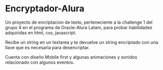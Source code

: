 # Encryptador-Alura

Un proyecto de encriptacion de texto, perteneciente a la challenge 1 del grupo 4 en el programa de Oracle-Alura Latam, para probar habilidades adquiridas en html, css, javascript.


Recibe un string en un textarea y te devuelve un string encriptado con una llave que es necesaria para desencriptar.

Cuenta con diseño Mobile first y algunas animaciones y sonidos relacionado con algunos eventos.